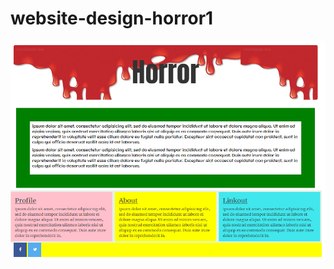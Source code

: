 # website-design-horror1
![Website interface](https://github.com/mehedizzz/website-design-horror1/blob/master/Image/Capture%20web%20hor.PNG)
